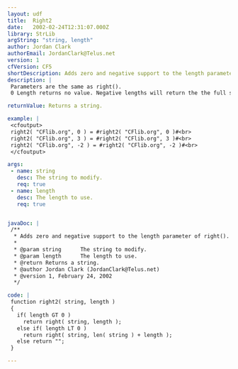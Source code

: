```yaml
---
layout: udf
title:  Right2
date:   2002-02-24T12:31:07.000Z
library: StrLib
argString: "string, length"
author: Jordan Clark
authorEmail: JordanClark@Telus.net
version: 1
cfVersion: CF5
shortDescription: Adds zero and negative support to the length parameter of right().
description: |
 Parameters are the same as right().
 0 Length returns no value. Negative lengths will return the the full string minus the specified number of characters from the left.

returnValue: Returns a string.

example: |
 <cfoutput>
 right2( "CFlib.org", 0 ) = #right2( "CFlib.org", 0 )#<br>
 right2( "CFlib.org", 3 ) = #right2( "CFlib.org", 3 )#<br>
 right2( "CFlib.org", -2 ) = #right2( "CFlib.org", -2 )#<br>
 </cfoutput>

args:
 - name: string
   desc: The string to modify.
   req: true
 - name: length
   desc: The length to use.
   req: true


javaDoc: |
 /**
  * Adds zero and negative support to the length parameter of right().
  * 
  * @param string      The string to modify. 
  * @param length      The length to use. 
  * @return Returns a string. 
  * @author Jordan Clark (JordanClark@Telus.net) 
  * @version 1, February 24, 2002 
  */

code: |
 function right2( string, length )
 {
   if( length GT 0 )
     return right( string, length );
   else if( length LT 0 )
     return right( string, len( string ) + length );
   else return "";
 }

---
```


